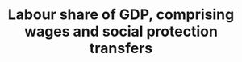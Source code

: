 ---
actual_indicator_available: Share of labor compensation in GDP in current national
  prices
data_non_statistical: false
date_metadata_updated: 10/2017
date_of_national_source_publication: 8/2017
goal_meta_link: http://unstats.un.org/sdgs/files/metadata-compilation/Metadata-Goal-10.pdf
goal_meta_link_page: 6
graph: longitudinal
graph_status_notes: Graphed
graph_title: US share of labor compensation in GDP in current national prices
graph_type: line
graph_type_description: Line graph
has_metadata: true
indicator: 10.4.1
indicator_definition: The definition of the labor share is based on ILO (2014a) and
  augmented with social protection transfers including (but not only) employers' social
  security contributions.
indicator_name: Labour share of GDP, comprising wages and social protection transfers
indicator_variable: labor_share_ofgdp
layout: indicator
periodicity: Annual
permalink: /10-4-1/
published: true
reporting_status: complete
sdg_goal: 10
source_active_1: true
source_agency_staff_email_1: Andrew.Craig@bea.gov
source_agency_staff_name_1: Andrew Craig
source_agency_survey_dataset_1: Compensation of Employees by Industry
source_notes_1: null
source_title_1: null
source_url: https://www.bea.gov/iTable/iTableHtml.cfm?reqid=19&step=3&isuri=1&1921=survey&1903=185
target: Adopt policies, especially fiscal, wage and social protection policies, and
  progressively achieve greater equality.
target_id: '10.4'
time_period: 2000-2016
title: Labour share of GDP, comprising wages and social protection transfers
un_custodial_agency: 'ILO (Partnering Agencies: IMF)'
un_designated_tier: '1'
unit_of_measure: Proportion
variable_description: null
variable_notes: null
---